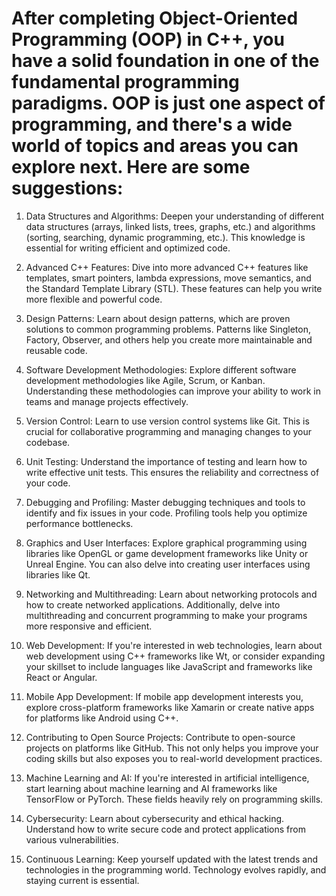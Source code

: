 # After completing Object-Oriented Programming (OOP) in C++, you have a solid foundation in one of the fundamental programming paradigms. OOP is just one aspect of programming, and there's a wide world of topics and areas you can explore next. Here are some suggestions:

1. Data Structures and Algorithms: Deepen your understanding of different data structures (arrays, linked lists, trees, graphs, etc.) and algorithms (sorting, searching, dynamic programming, etc.). This knowledge is essential for writing efficient and optimized code.

2. Advanced C++ Features: Dive into more advanced C++ features like templates, smart pointers, lambda expressions, move semantics, and the Standard Template Library (STL). These features can help you write more flexible and powerful code.

3. Design Patterns: Learn about design patterns, which are proven solutions to common programming problems. Patterns like Singleton, Factory, Observer, and others help you create more maintainable and reusable code.

4. Software Development Methodologies: Explore different software development methodologies like Agile, Scrum, or Kanban. Understanding these methodologies can improve your ability to work in teams and manage projects effectively.

5. Version Control: Learn to use version control systems like Git. This is crucial for collaborative programming and managing changes to your codebase.

6. Unit Testing: Understand the importance of testing and learn how to write effective unit tests. This ensures the reliability and correctness of your code.

7. Debugging and Profiling: Master debugging techniques and tools to identify and fix issues in your code. Profiling tools help you optimize performance bottlenecks.

8. Graphics and User Interfaces: Explore graphical programming using libraries like OpenGL or game development frameworks like Unity or Unreal Engine. You can also delve into creating user interfaces using libraries like Qt.

9. Networking and Multithreading: Learn about networking protocols and how to create networked applications. Additionally, delve into multithreading and concurrent programming to make your programs more responsive and efficient.

10. Web Development: If you're interested in web technologies, learn about web development using C++ frameworks like Wt, or consider expanding your skillset to include languages like JavaScript and frameworks like React or Angular.

11. Mobile App Development: If mobile app development interests you, explore cross-platform frameworks like Xamarin or create native apps for platforms like Android using C++.

12. Contributing to Open Source Projects: Contribute to open-source projects on platforms like GitHub. This not only helps you improve your coding skills but also exposes you to real-world development practices.

13. Machine Learning and AI: If you're interested in artificial intelligence, start learning about machine learning and AI frameworks like TensorFlow or PyTorch. These fields heavily rely on programming skills.

14. Cybersecurity: Learn about cybersecurity and ethical hacking. Understand how to write secure code and protect applications from various vulnerabilities.

15. Continuous Learning: Keep yourself updated with the latest trends and technologies in the programming world. Technology evolves rapidly, and staying current is essential.